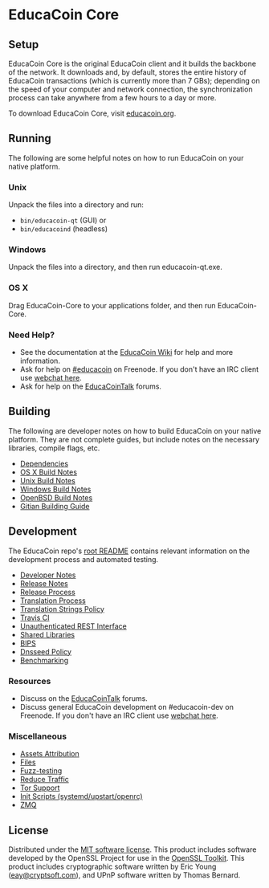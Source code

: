 EducaCoin Core
=============

Setup
---------------------
EducaCoin Core is the original EducaCoin client and it builds the backbone of the network. It downloads and, by default, stores the entire history of EducaCoin transactions (which is currently more than 7 GBs); depending on the speed of your computer and network connection, the synchronization process can take anywhere from a few hours to a day or more.

To download EducaCoin Core, visit [educacoin.org](https://educacoin.org).

Running
---------------------
The following are some helpful notes on how to run EducaCoin on your native platform.

### Unix

Unpack the files into a directory and run:

- `bin/educacoin-qt` (GUI) or
- `bin/educacoind` (headless)

### Windows

Unpack the files into a directory, and then run educacoin-qt.exe.

### OS X

Drag EducaCoin-Core to your applications folder, and then run EducaCoin-Core.

### Need Help?

* See the documentation at the [EducaCoin Wiki](https://educacoin.info/)
for help and more information.
* Ask for help on [#educacoin](http://webchat.freenode.net?channels=educacoin) on Freenode. If you don't have an IRC client use [webchat here](http://webchat.freenode.net?channels=educacoin).
* Ask for help on the [EducaCoinTalk](https://educacointalk.io/) forums.

Building
---------------------
The following are developer notes on how to build EducaCoin on your native platform. They are not complete guides, but include notes on the necessary libraries, compile flags, etc.

- [Dependencies](dependencies.md)
- [OS X Build Notes](build-osx.md)
- [Unix Build Notes](build-unix.md)
- [Windows Build Notes](build-windows.md)
- [OpenBSD Build Notes](build-openbsd.md)
- [Gitian Building Guide](gitian-building.md)

Development
---------------------
The EducaCoin repo's [root README](/README.md) contains relevant information on the development process and automated testing.

- [Developer Notes](developer-notes.md)
- [Release Notes](release-notes.md)
- [Release Process](release-process.md)
- [Translation Process](translation_process.md)
- [Translation Strings Policy](translation_strings_policy.md)
- [Travis CI](travis-ci.md)
- [Unauthenticated REST Interface](REST-interface.md)
- [Shared Libraries](shared-libraries.md)
- [BIPS](bips.md)
- [Dnsseed Policy](dnsseed-policy.md)
- [Benchmarking](benchmarking.md)

### Resources
* Discuss on the [EducaCoinTalk](https://educacointalk.io/) forums.
* Discuss general EducaCoin development on #educacoin-dev on Freenode. If you don't have an IRC client use [webchat here](http://webchat.freenode.net/?channels=educacoin-dev).

### Miscellaneous
- [Assets Attribution](assets-attribution.md)
- [Files](files.md)
- [Fuzz-testing](fuzzing.md)
- [Reduce Traffic](reduce-traffic.md)
- [Tor Support](tor.md)
- [Init Scripts (systemd/upstart/openrc)](init.md)
- [ZMQ](zmq.md)

License
---------------------
Distributed under the [MIT software license](/COPYING).
This product includes software developed by the OpenSSL Project for use in the [OpenSSL Toolkit](https://www.openssl.org/). This product includes
cryptographic software written by Eric Young ([eay@cryptsoft.com](mailto:eay@cryptsoft.com)), and UPnP software written by Thomas Bernard.
